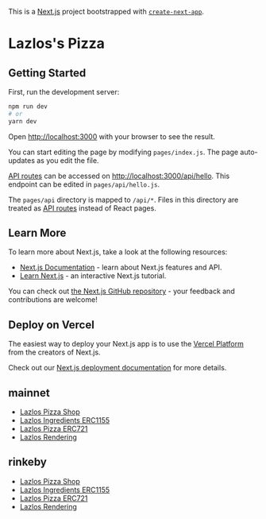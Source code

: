 This is a [Next.js](https://nextjs.org/) project bootstrapped with [`create-next-app`](https://github.com/vercel/next.js/tree/canary/packages/create-next-app).

# Lazlos's Pizza
## Getting Started

First, run the development server:

```bash
npm run dev
# or
yarn dev
```

Open [http://localhost:3000](http://localhost:3000) with your browser to see the result.

You can start editing the page by modifying `pages/index.js`. The page auto-updates as you edit the file.

[API routes](https://nextjs.org/docs/api-routes/introduction) can be accessed on [http://localhost:3000/api/hello](http://localhost:3000/api/hello). This endpoint can be edited in `pages/api/hello.js`.

The `pages/api` directory is mapped to `/api/*`. Files in this directory are treated as [API routes](https://nextjs.org/docs/api-routes/introduction) instead of React pages.

## Learn More

To learn more about Next.js, take a look at the following resources:

- [Next.js Documentation](https://nextjs.org/docs) - learn about Next.js features and API.
- [Learn Next.js](https://nextjs.org/learn) - an interactive Next.js tutorial.

You can check out [the Next.js GitHub repository](https://github.com/vercel/next.js/) - your feedback and contributions are welcome!

## Deploy on Vercel

The easiest way to deploy your Next.js app is to use the [Vercel Platform](https://vercel.com/new?utm_medium=default-template&filter=next.js&utm_source=create-next-app&utm_campaign=create-next-app-readme) from the creators of Next.js.

Check out our [Next.js deployment documentation](https://nextjs.org/docs/deployment) for more details.

## mainnet
- [Lazlos Pizza Shop](https://etherscan.io/address/0x93d6e1b962606470c5c28fdb56dcf53b1bb1cd8c#code)
- [Lazlos Ingredients ERC1155](https://etherscan.io/address/0xd2e5992ce910b2ab7921f653de827b2e5d5ae828#code)
- [Lazlos Pizza ERC721](https://etherscan.io/address/0x652aa63f0349c296e5082dc1fd62aeb91b2c419a#code)
- [Lazlos Rendering](https://etherscan.io/address/0x90826ea6be24af146fdb71ea7c9d50010d30b9ff#code)

## rinkeby

- [Lazlos Pizza Shop](https://rinkeby.etherscan.io/address/0x4c52Ce7553B140cd12834235634E6352FEbfbfB7#code)
- [Lazlos Ingredients ERC1155](https://rinkeby.etherscan.io/address/0x8F6AE469e19f7adCC225D86B57Ad8d41869591d0#code)
- [Lazlos Pizza ERC721](https://rinkeby.etherscan.io/address/0xF3a089Ad57Eb3b7667CBFFFb417Ac35B051e6431#code)
- [Lazlos Rendering](https://rinkeby.etherscan.io/address/0xF96A30a34DF81C27E25Ba01a022EF3D374fB4270#code)
